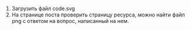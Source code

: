 1. Загрузить файл code.svg
2. На странице поста проверить страницу ресурса, можно найти файл png с ответом на вопрос, написанный на нем.

